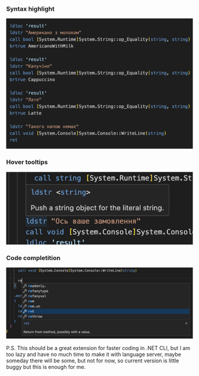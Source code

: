 ### Syntax highlight
![image](./assets/screenshots/1.png)

### Hover tooltips
![image](./assets/screenshots/2.png)

### Code completition
![image](./assets/screenshots/3.png)

P.S. This should be a great extension for faster coding in .NET CLI, but I am too lazy and have no much time to make it with language server, maybe someday there will be some, but not for now, so current version is little buggy but this is enough for me.